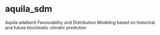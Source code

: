 # aquila_sdm
Aquila adalberti Favourability and Distribution Modeling based on historical and future bioclimatic climatic prediction
